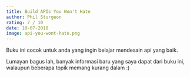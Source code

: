 ```yaml
---
title: Build APIs You Won't Hate
author: Phil Sturgeon 
rating: 7 / 10 
date: 10-07-2018
image: api-you-wont-hate.png
---
```


Buku ini cocok untuk anda yang ingin belajar mendesain api yang baik. 

Lumayan bagus lah, banyak informasi baru yang saya dapat dari buku ini, walaupun beberapa topik memang kurang dalam :)